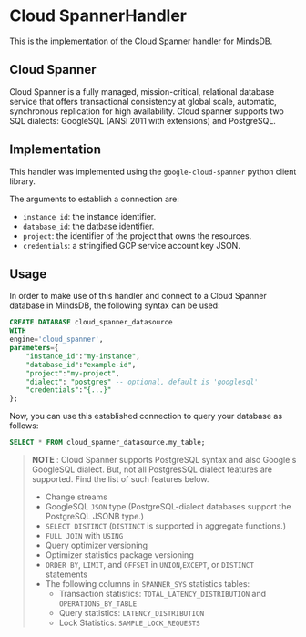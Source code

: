 # Cloud SpannerHandler
This is the implementation of the Cloud Spanner handler for MindsDB.

## Cloud Spanner
Cloud Spanner is a fully managed, mission-critical, relational database service that offers transactional consistency at global scale, automatic, synchronous replication for high availability.
Cloud spanner supports two SQL dialects: GoogleSQL (ANSI 2011 with extensions) and PostgreSQL.

## Implementation
This handler was implemented using the `google-cloud-spanner` python client library.

The arguments to establish a connection are:

* `instance_id`: the instance identifier.
* `database_id`: the datbase identifier.
* `project`: the identifier of the project that owns the resources.
* `credentials`: a stringified GCP service account key JSON.


## Usage
In order to make use of this handler and connect to a Cloud Spanner database in MindsDB, the following syntax can be used:

```sql
CREATE DATABASE cloud_spanner_datasource
WITH
engine='cloud_spanner',
parameters={
    "instance_id":"my-instance",
    "database_id":"example-id",
    "project":"my-project",
    "dialect": "postgres" -- optional, default is 'googlesql'
    "credentials":"{...}"
};
```

Now, you can use this established connection to query your database as follows:
```sql
SELECT * FROM cloud_spanner_datasource.my_table;
```

> **NOTE** : Cloud Spanner supports PostgreSQL syntax and also Google's GoogleSQL dialect. But, not all PostgresSQL dialect features are supported. Find the list of such features below.
> - Change streams
> - GoogleSQL `JSON` type (PostgreSQL-dialect databases support the PostgreSQL JSONB type.)
> - `SELECT DISTINCT` (`DISTINCT` is supported in aggregate functions.)
> - `FULL JOIN` with `USING`
> - Query optimizer versioning
> - Optimizer statistics package versioning
> - `ORDER BY`, `LIMIT`, and `OFFSET` in `UNION`,`EXCEPT`, or `DISTINCT` statements
> - The following columns in `SPANNER_SYS` statistics tables:
>      - Transaction statistics: `TOTAL_LATENCY_DISTRIBUTION` and `OPERATIONS_BY_TABLE`
>      - Query statistics: `LATENCY_DISTRIBUTION`
>      - Lock Statistics: `SAMPLE_LOCK_REQUESTS`
